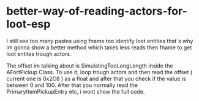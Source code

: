 # better-way-of-reading-actors-for-loot-esp
I still see too many pastes using fname too identify loot entities that´s why im gonna show
a better method which takes less reads then fname to get loot entites trough actors.

The offset im talking about is SimulatingTooLongLength inside the AFortPickup Class.
To use it, loop trough actors and then read the offset ( current one is 0x2C8 ) as a float and after that
you check if the value is between 0 and 100. After that you normally read the PrimaryItemPickupEntry etc, 
i wont show the full code.
